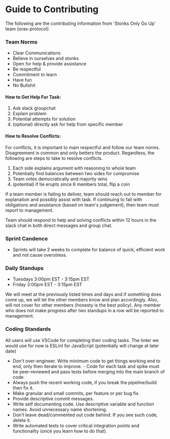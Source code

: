 # Guide to Contributing
The following are the contributing information from 'Stonks Only Go Up' team (oras-protocol)    

### Team Norms
* Clear Communications
* Believe in ourselves and stonks
* Open for help & provide assistance
* Be respectful
* Commitment to learn
* Have fun
* No Bullshit

#### How to Get Help For Task:
1. Ask slack groupchat
2. Explain problem
3. Potential attempts for solution
4. (optional) directly ask for help from specific member

#### How to Resolve Conflicts:
For conflicts, it is important to main respectful and follow our team norms. Disagreement is common and only betters the product. Regardless, the following are steps to take to resolve conflicts.

1. Each side explains argument with reasoning to whole team
2. Potentially find balances between two sides for compromise
3. Team votes democratically and majority wins
4. (potential) if tie erupts since 6 members total, flip a coin

If a team member is failing to deliver, team should reach out to member for explanation and possibly assist with task. If continuing to fail with obligations and assistance (based on team's judgement), then team must report to management.

Team should respond to help and solving conflicts within 12 hours in the slack chat in both direct messages and group chat.

### Sprint Candence
* Sprints will take 2 weeks to complete for balance of quick, efficient work and not cause overstress.

### Daily Standups
* Tuesdays 3:00pm EST - 3:15pm EST
* Friday 3:00pm EST - 3:15pm EST

We will meet at the previously listed times and days and if something does come up, we will let the other members know and plan accordingly. Also, will not cover for other members (honesty is the best policy). Any member who does not make progress after two standups in a row will be reported to management.

### Coding Standards
All users will use VSCode for completing their coding tasks. The linter we would use for now is ESLint for JavaScript (potentially will change at later date)

* Don't over-engineer. Write minimum code to get things working end to end, only then iterate to improve. - Code for each task and spike must be peer-reviewed and pass tests before merging into the main branch of code.
* Always push the recent working code, if you break the pipeline/build then fix it.
* Make granular and small commits, per feature or per bug fix.
* Provide descriptive commit messages.
* Write self documenting code. Use descriptive variable and function names. Avoid unnecessary name shortening.
* Don't leave dead/commented out code behind. If you see such code, delete it.
* Write automated tests to cover critical integration points and functionality (once you learn how to do that).